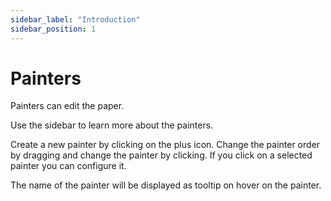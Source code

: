 ```yaml
---
sidebar_label: "Introduction"
sidebar_position: 1
---
```


# Painters

Painters can edit the paper.

Use the sidebar to learn more about the painters.

Create a new painter by clicking on the plus icon. Change the painter order by dragging and change the painter by clicking. If you click on a selected painter you can configure it.

The name of the painter will be displayed as tooltip on hover on the painter.
